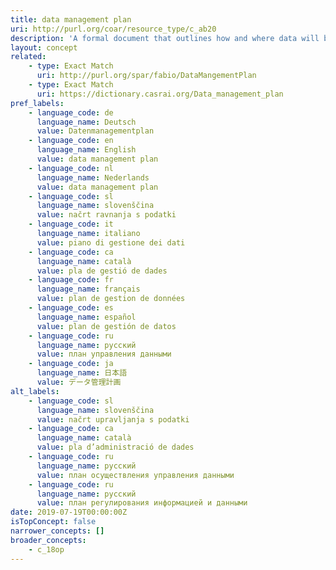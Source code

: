 ```yaml
---
title: data management plan
uri: http://purl.org/coar/resource_type/c_ab20
description: 'A formal document that outlines how and where data will be collected and managed, both during and after a research project (Adapted from Wikipedia) [Source: https://en.wikipedia.org/wiki/Data_management_plan]'
layout: concept
related:
    - type: Exact Match
      uri: http://purl.org/spar/fabio/DataMangementPlan
    - type: Exact Match
      uri: https://dictionary.casrai.org/Data_management_plan
pref_labels:
    - language_code: de
      language_name: Deutsch
      value: Datenmanagementplan
    - language_code: en
      language_name: English
      value: data management plan
    - language_code: nl
      language_name: Nederlands
      value: data management plan
    - language_code: sl
      language_name: slovenščina
      value: načrt ravnanja s podatki
    - language_code: it
      language_name: italiano
      value: piano di gestione dei dati
    - language_code: ca
      language_name: català
      value: pla de gestió de dades
    - language_code: fr
      language_name: français
      value: plan de gestion de données
    - language_code: es
      language_name: español
      value: plan de gestión de datos
    - language_code: ru
      language_name: русский
      value: план управления данными
    - language_code: ja
      language_name: 日本語
      value: データ管理計画
alt_labels:
    - language_code: sl
      language_name: slovenščina
      value: načrt upravljanja s podatki
    - language_code: ca
      language_name: català
      value: pla d’administració de dades
    - language_code: ru
      language_name: русский
      value: план осуществления управления данными
    - language_code: ru
      language_name: русский
      value: план регулирования информацией и данными
date: 2019-07-19T00:00:00Z
isTopConcept: false
narrower_concepts: []
broader_concepts:
    - c_18op
---
```


